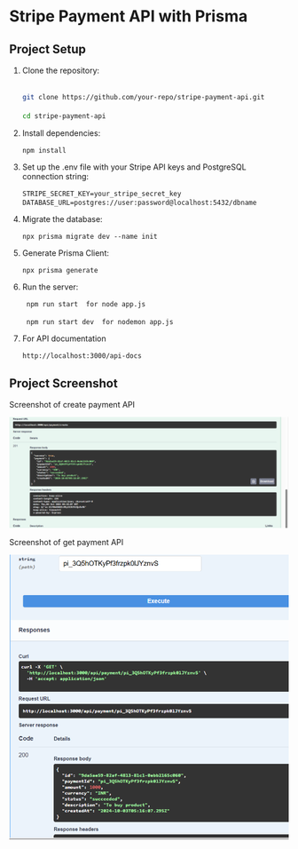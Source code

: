# Stripe Payment API with Prisma

## Project Setup

1. Clone the repository:

   ```bash

   git clone https://github.com/your-repo/stripe-payment-api.git

   cd stripe-payment-api
   ```

2. Install dependencies:

   ```bash
   npm install

   ```

3. Set up the .env file with your Stripe API keys and PostgreSQL connection string:

   ```
   STRIPE_SECRET_KEY=your_stripe_secret_key
   DATABASE_URL=postgres://user:password@localhost:5432/dbname
   ```

4. Migrate the database:

   ```
   npx prisma migrate dev --name init

   ```

5. Generate Prisma Client:

   ```
   npx prisma generate

   ```

6. Run the server:

   ```
    npm run start  for node app.js

    npm run start dev  for nodemon app.js

   ```

7. For API documentation

   ```
   http://localhost:3000/api-docs

   ```

## Project Screenshot

Screenshot of create payment API

![Project Screenshot](./image/createPayment.png)

Screenshot of get payment API

![Project Screenshot](./image/getAPI.png)
